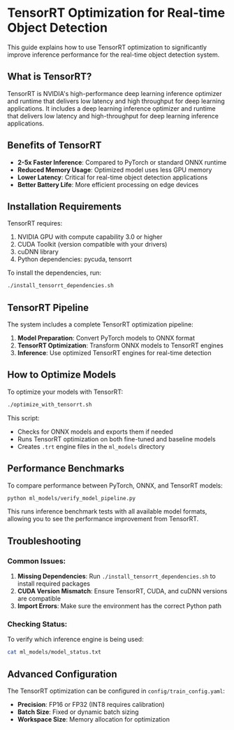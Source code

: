 # TensorRT Optimization for Real-time Object Detection

This guide explains how to use TensorRT optimization to significantly improve inference performance for the real-time object detection system.

## What is TensorRT?

TensorRT is NVIDIA's high-performance deep learning inference optimizer and runtime that delivers low latency and high throughput for deep learning applications. It includes a deep learning inference optimizer and runtime that delivers low latency and high-throughput for deep learning inference applications.

## Benefits of TensorRT

- **2-5x Faster Inference**: Compared to PyTorch or standard ONNX runtime
- **Reduced Memory Usage**: Optimized model uses less GPU memory
- **Lower Latency**: Critical for real-time object detection applications
- **Better Battery Life**: More efficient processing on edge devices

## Installation Requirements

TensorRT requires:
1. NVIDIA GPU with compute capability 3.0 or higher
2. CUDA Toolkit (version compatible with your drivers)
3. cuDNN library
4. Python dependencies: pycuda, tensorrt

To install the dependencies, run:
```bash
./install_tensorrt_dependencies.sh
```

## TensorRT Pipeline

The system includes a complete TensorRT optimization pipeline:

1. **Model Preparation**: Convert PyTorch models to ONNX format
2. **TensorRT Optimization**: Transform ONNX models to TensorRT engines
3. **Inference**: Use optimized TensorRT engines for real-time detection

## How to Optimize Models

To optimize your models with TensorRT:

```bash
./optimize_with_tensorrt.sh
```

This script:
- Checks for ONNX models and exports them if needed
- Runs TensorRT optimization on both fine-tuned and baseline models
- Creates `.trt` engine files in the `ml_models` directory

## Performance Benchmarks

To compare performance between PyTorch, ONNX, and TensorRT models:

```bash
python ml_models/verify_model_pipeline.py
```

This runs inference benchmark tests with all available model formats, allowing you to see the performance improvement from TensorRT.

## Troubleshooting

### Common Issues:
1. **Missing Dependencies**: Run `./install_tensorrt_dependencies.sh` to install required packages
2. **CUDA Version Mismatch**: Ensure TensorRT, CUDA, and cuDNN versions are compatible
3. **Import Errors**: Make sure the environment has the correct Python path

### Checking Status:
To verify which inference engine is being used:
```bash
cat ml_models/model_status.txt
```

## Advanced Configuration

The TensorRT optimization can be configured in `config/train_config.yaml`:

- **Precision**: FP16 or FP32 (INT8 requires calibration)
- **Batch Size**: Fixed or dynamic batch sizing
- **Workspace Size**: Memory allocation for optimization
